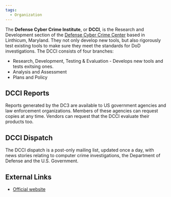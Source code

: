 ```yaml
---
tags:
  - Organization
---
```

The **Defense Cyber Crime Institute**, or **DCCI**, is the Research and
Development section of the [Defense Cyber Crime Center](defense_cyber_crime_center.md)
based in Linthicum, Maryland. They not only develop new tools, but also
rigorously test existing tools to make sure they meet the standards for DoD
investigations. The DCCI consists of four branches:

* Research, Development, Testing & Evaluation - Develops new tools and
  tests exitsing ones.
* Analysis and Assessment
* Plans and Policy

## DCCI Reports

Reports generated by the DC3 are available to US government agencies and
law enforcement organizations. Members of these agencies can request
copies at any time. Vendors can request that the DCCI evaluate their products too.

## DCCI Dispatch

The DCCI dispatch is a post-only mailing list, updated once a day, with
news stories relating to computer crime investigations, the Department
of Defense and the U.S. Government.

## External Links

* [Official website](https://www.dc3.mil/)
